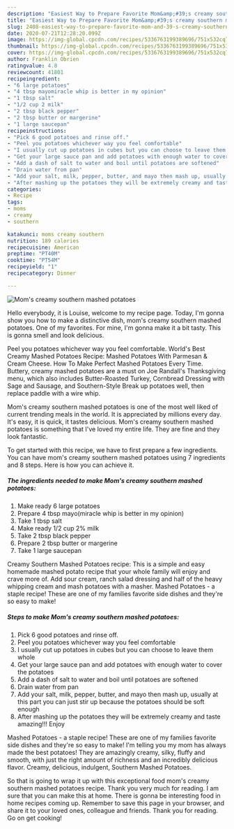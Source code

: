 ```yaml
---
description: "Easiest Way to Prepare Favorite Mom&amp;#39;s creamy southern mashed potatoes"
title: "Easiest Way to Prepare Favorite Mom&amp;#39;s creamy southern mashed potatoes"
slug: 2408-easiest-way-to-prepare-favorite-mom-and-39-s-creamy-southern-mashed-potatoes
date: 2020-07-21T12:28:20.099Z
image: https://img-global.cpcdn.com/recipes/5336763199389696/751x532cq70/moms-creamy-southern-mashed-potatoes-recipe-main-photo.jpg
thumbnail: https://img-global.cpcdn.com/recipes/5336763199389696/751x532cq70/moms-creamy-southern-mashed-potatoes-recipe-main-photo.jpg
cover: https://img-global.cpcdn.com/recipes/5336763199389696/751x532cq70/moms-creamy-southern-mashed-potatoes-recipe-main-photo.jpg
author: Franklin Obrien
ratingvalue: 4.8
reviewcount: 41801
recipeingredient:
- "6 large potatoes"
- "4 tbsp mayomiracle whip is better in my opinion"
- "1 tbsp salt"
- "1/2 cup 2 milk"
- "2 tbsp black pepper"
- "2 tbsp butter or margerine"
- "1 large saucepan"
recipeinstructions:
- "Pick 6 good potatoes and rinse off."
- "Peel you potatoes whichever way you feel comfortable"
- "I usually cut up potatoes in cubes but you can choose to leave them whole"
- "Get your large sauce pan and add potatoes with enough water to cover the potatoes"
- "Add a dash of salt to water and boil until potatoes are softened"
- "Drain water from pan"
- "Add your salt, milk, pepper, butter, and mayo then mash up, usually at this part you can just stir up because the potatoes should be soft enough"
- "After mashing up the potatoes they will be extremely creamy and taste amazing!!! Enjoy"
categories:
- Recipe
tags:
- moms
- creamy
- southern

katakunci: moms creamy southern 
nutrition: 189 calories
recipecuisine: American
preptime: "PT40M"
cooktime: "PT54M"
recipeyield: "1"
recipecategory: Dinner

---
```



![Mom&#39;s creamy southern mashed potatoes](https://img-global.cpcdn.com/recipes/5336763199389696/751x532cq70/moms-creamy-southern-mashed-potatoes-recipe-main-photo.jpg)

Hello everybody, it is Louise, welcome to my recipe page. Today, I'm gonna show you how to make a distinctive dish, mom&#39;s creamy southern mashed potatoes. One of my favorites. For mine, I'm gonna make it a bit tasty. This is gonna smell and look delicious.

Peel you potatoes whichever way you feel comfortable. World&#39;s Best Creamy Mashed Potatoes Recipe: Mashed Potatoes With Parmesan &amp; Cream Cheese. How To Make Perfect Mashed Potatoes Every Time. Buttery, creamy mashed potatoes are a must on Joe Randall&#39;s Thanksgiving menu, which also includes Butter-Roasted Turkey, Cornbread Dressing with Sage and Sausage, and Southern-Style Break up potatoes well, then replace paddle with a wire whip.

Mom&#39;s creamy southern mashed potatoes is one of the most well liked of current trending meals in the world. It is appreciated by millions every day. It's easy, it is quick, it tastes delicious. Mom&#39;s creamy southern mashed potatoes is something that I've loved my entire life. They are fine and they look fantastic.


To get started with this recipe, we have to first prepare a few ingredients. You can have mom&#39;s creamy southern mashed potatoes using 7 ingredients and 8 steps. Here is how you can achieve it.

<!--inarticleads1-->

##### The ingredients needed to make Mom&#39;s creamy southern mashed potatoes:

1. Make ready 6 large potatoes
1. Prepare 4 tbsp mayo(miracle whip is better in my opinion)
1. Take 1 tbsp salt
1. Make ready 1/2 cup 2% milk
1. Take 2 tbsp black pepper
1. Prepare 2 tbsp butter or margerine
1. Take 1 large saucepan


Creamy Southern Mashed Potatoes recipe: This is a simple and easy homemade mashed potato recipe that your whole family will enjoy and crave more of. Add sour cream, ranch salad dressing and half of the heavy whipping cream and mash potatoes with a masher. Mashed Potatoes - a staple recipe! These are one of my families favorite side dishes and they&#39;re so easy to make! 

<!--inarticleads2-->

##### Steps to make Mom&#39;s creamy southern mashed potatoes:

1. Pick 6 good potatoes and rinse off.
1. Peel you potatoes whichever way you feel comfortable
1. I usually cut up potatoes in cubes but you can choose to leave them whole
1. Get your large sauce pan and add potatoes with enough water to cover the potatoes
1. Add a dash of salt to water and boil until potatoes are softened
1. Drain water from pan
1. Add your salt, milk, pepper, butter, and mayo then mash up, usually at this part you can just stir up because the potatoes should be soft enough
1. After mashing up the potatoes they will be extremely creamy and taste amazing!!! Enjoy


Mashed Potatoes - a staple recipe! These are one of my families favorite side dishes and they&#39;re so easy to make! I&#39;m telling you my mom has always made the best potatoes! They are amazingly creamy, silky, fluffy and smooth, with just the right amount of richness and an incredibly delicious flavor. Creamy, delicious, indulgent, Southern Mashed Potatoes. 

So that is going to wrap it up with this exceptional food mom&#39;s creamy southern mashed potatoes recipe. Thank you very much for reading. I am sure that you can make this at home. There is gonna be interesting food in home recipes coming up. Remember to save this page in your browser, and share it to your loved ones, colleague and friends. Thank you for reading. Go on get cooking!
